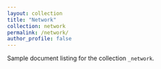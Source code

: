 ```yaml
---
layout: collection
title: "Network"
collection: network
permalink: /network/
author_profile: false
---
```


Sample document listing for the collection `_network`.
